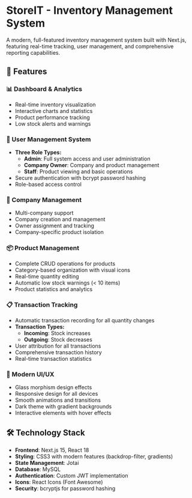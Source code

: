 # StoreIT - Inventory Management System

A modern, full-featured inventory management system built with Next.js, featuring real-time tracking, user management, and comprehensive reporting capabilities.

## 🚀 Features

### 📊 Dashboard & Analytics
- Real-time inventory visualization
- Interactive charts and statistics
- Product performance tracking
- Low stock alerts and warnings

### 👥 User Management System
- **Three Role Types:**
  - **Admin**: Full system access and user administration
  - **Company Owner**: Company and product management
  - **Staff**: Product viewing and basic operations
- Secure authentication with bcrypt password hashing
- Role-based access control

### 🏢 Company Management
- Multi-company support
- Company creation and management
- Owner assignment and tracking
- Company-specific product isolation

### 📦 Product Management
- Complete CRUD operations for products
- Category-based organization with visual icons
- Real-time quantity editing
- Automatic low stock warnings (< 10 items)
- Product statistics and analytics

### 📋 Transaction Tracking
- Automatic transaction recording for all quantity changes
- **Transaction Types:**
  - **Incoming**: Stock increases
  - **Outgoing**: Stock decreases
- User attribution for all transactions
- Comprehensive transaction history
- Real-time transaction statistics

### 🎨 Modern UI/UX
- Glass morphism design effects
- Responsive design for all devices
- Smooth animations and transitions
- Dark theme with gradient backgrounds
- Interactive elements with hover effects

## 🛠️ Technology Stack

- **Frontend**: Next.js 15, React 18
- **Styling**: CSS3 with modern features (backdrop-filter, gradients)
- **State Management**: Jotai
- **Database**: MySQL
- **Authentication**: Custom JWT implementation
- **Icons**: React Icons (Font Awesome)
- **Security**: bcryptjs for password hashing

